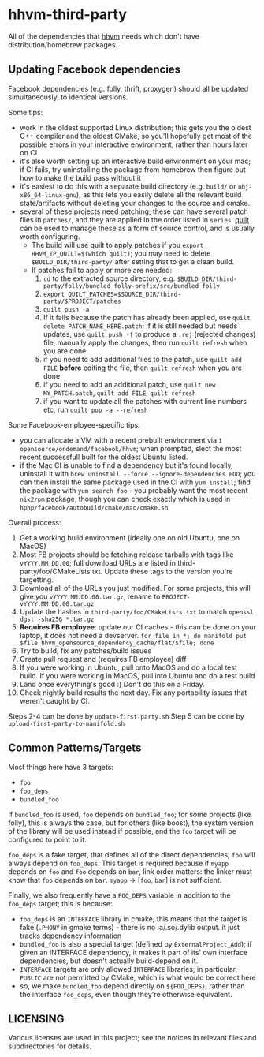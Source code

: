 hhvm-third-party
================

All of the dependencies that [hhvm](https://github.com/facebook/hhvm) needs which don't have distribution/homebrew
packages.

Updating Facebook dependencies
------------------------------

Facebook dependencies (e.g. folly, thrift, proxygen) should all be updated simultaneously, to identical versions.

Some tips:

- work in the oldest supported Linux distribution; this gets you the oldest C++ compiler and the oldest CMake, so you'll hopefully get most of the possible errors in your interactive environment, rather than hours later on CI
- it's also worth setting up an interactive build environment on your mac; if CI fails, try uninstalling the package from homebrew then figure out how to make the build pass without it
- it's easiest to do this with a separate build directory (e.g. `build/` or `obj-x86_64-linux-gnu`), as this lets you easily delete all the relevant build state/artifacts without deleting your changes to the source and cmake.
- several of these projects need patching; these can have several patch files in `patches/`, and they are applied in the order listed in `series`. [quilt](https://wiki.debian.org/UsingQuilt) can be used to manage these as a form of source control, and is usually worth configuring.
  - The build will use quilt to apply patches if you `export HHVM_TP_QUILT=$(which quilt)`; you may need to delete `$BUILD_DIR/third-party/` after setting that to get a clean build.
  - If patches fail to apply or more are needed:
    1. `cd` to the extracted source directory, e.g. `$BUILD_DIR/third-party/folly/bundled_folly-prefix/src/bundled_folly`
    2. `export QUILT_PATCHES=$SOURCE_DIR/third-party/$PROJECT/patches`
    3. `quilt push -a`
    4. If it fails because the patch has already been applied, use `quilt delete PATCH_NAME_HERE.patch`; if it is still needed but needs updates, use `quilt push -f` to produce a `.rej` (rejected changes) file, manually apply the changes, then run `quilt refresh` when you are done
    5. if you need to add additional files to the patch, use `quilt add FILE` **before** editing the file, then `quilt refresh` when you are done
    6. if you need to add an additional patch, use `quilt new MY_PATCH.patch`, `quilt add FILE`, `quilt refresh`
    7. if you want to update all the patches with current line numbers etc, run `quilt pop -a --refresh`

Some Facebook-employee-specific tips:

- you can allocate a VM with a recent prebuilt environment via `i opensource/ondemand/facebook/hhvm`; when prompted, slect the most recent successfull built for the oldest Ubuntu listed.
- if the Mac CI is unable to find a dependency but it's found locally, uninstall it with `brew uninstall --force --ignore-dependencies FOO`; you can then install the same package used in the CI with `yum install`; find the package with `yum search foo` - you probably want the most recent `nix2rpm` package, though you can check exactly which is used in `hphp/facebook/autobuild/cmake/mac/cmake.sh`

Overall process:

1. Get a working build environment (ideally one on old Ubuntu, one on MacOS)
2. Most FB projects should be fetching release tarballs with tags like `vYYYY.MM.DD.00`; full download URLs are listed in third-party/foo/CMakeLists.txt. Update these tags to the version you're targetting.
3. Download all of the URLs you just modified. For some projects, this will give you `vYYYY.MM.DD.00.tar.gz`, rename to `PROJECT-vYYYY.MM.DD.00.tar.gz`
4. Update the hashes in `third-party/foo/CMakeLists.txt` to match `openssl dgst -sha256 *.tar.gz`
5. **Requires FB employee**: update our CI caches - this can be done on your laptop, it does not need a devserver.
   `for file in *; do manifold put $file hhvm_opensource_dependency_cache/flat/$file; done`
6. Try to build; fix any patches/build issues
7. Create pull request and (requires FB employee) diff
8. If you were working in Ubuntu, pull onto MacOS and do a local test build. If you were working in MacOS, pull into Ubuntu and do a test build
9. Land once everything's good :) Don't do this on a Friday.
10. Check nightly build results the next day. Fix any portability issues that weren't caught by CI.

Steps 2-4 can be done by `update-first-party.sh`
Step 5 can be done by `upload-first-party-to-manifold.sh`


Common Patterns/Targets
-----------------------

Most things here have 3 targets:
- `foo`
- `foo_deps`
- `bundled_foo`

If `bundled_foo` is used, `foo` depends on `bundled_foo`; for some projects (like folly), this is always the case, but for others (like boost), the system version of the library will be used instead if possible, and the `foo` target will be configured to point to it.

`foo_deps` is a fake target, that defines all of the direct dependencies; `foo` will always depend on `foo_deps`. This target is required because if `myapp` depends on `foo` and `foo` depends on `bar`, link order matters: the linker must know that `foo` depends on `bar`. `myapp` -> [`foo`, `bar`] is not sufficient.

Finally, we also frequently have a `FOO_DEPS` variable in addition to the `foo_deps` target; this is because:

- `foo_deps` is an `INTERFACE` library in cmake; this means that the target is fake (`.PHONY` in gmake terms) - there is no .a/.so/.dylib output. it just tracks dependency information
- `bundled_foo` is also a special target (defined by `ExternalProject_Add`); if given an INTERFACE dependency, it makes it part of its' own interface dependencies, but doesn't actually build-depend on it.
- `INTERFACE` targets are only allowed `INTERFACE` libraries; in particular, `PUBLIC` are not permitted by CMake, which is what would be correct here
- so, we make `bundled_foo` depend directly on `${FOO_DEPS}`, rather than the interface `foo_deps`, even though they're otherwise equivalent.

LICENSING
---------

Various licenses are used in this project; see the notices in relevant files and subdirectories for details.
